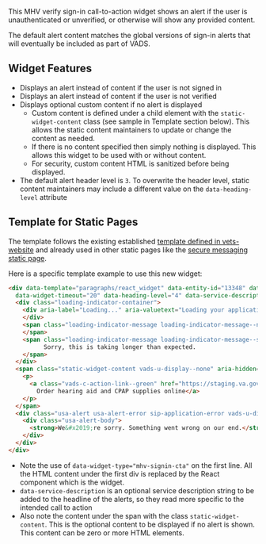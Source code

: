 This MHV verify sign-in call-to-action widget shows an alert if the user is unauthenticated or unverified, or otherwise will show any provided content.

The default alert content matches the global versions of sign-in alerts that will eventually be included as part of VADS.

## Widget Features
- Displays an alert instead of content if the user is not signed in
- Displays an alert instead of content if the user is not verified
- Displays optional custom content if no alert is displayed
  - Custom content is defined under a child element with the `static-widget-content` class (see sample in Template section below). This allows the static content maintainers to update or change the content as needed. 
  - If there is no content specified then simply nothing is displayed. This allows this widget to be used with or without content. 
  - For security, custom content HTML is sanitized before being displayed.
- The default alert header level is `3`. To overwrite the header level, static content maintainers may include a different value on the `data-heading-level` attribute

## Template for Static Pages
The template follows the existing established [template defined in vets-website](https://github.com/department-of-veterans-affairs/vets-website/blob/cb8e27a144d78ab2b6f7d378468b6d14da4fcb5e/src/platform/landing-pages/dev-template.ejs#L195) and already used in other static pages like the [secure messaging static page](https://staging.va.gov/health-care/secure-messaging/).

Here is a specific template example to use this new widget:
```html
<div data-template="paragraphs/react_widget" data-entity-id="13348" data-widget-type="mhv-signin-cta"
  data-widget-timeout="20" data-heading-level="4" data-service-description="order medical supplies">
  <div class="loading-indicator-container">
    <div aria-label="Loading..." aria-valuetext="Loading your application..." class="loading-indicator" role="progressbar">
    </div>
    <span class="loading-indicator-message loading-indicator-message--normal">      
    </span>
    <span class="loading-indicator-message loading-indicator-message--slow vads-u-display--none" aria-hidden="true">
          Sorry, this is taking longer than expected.
    </span>
  </div>
  <span class="static-widget-content vads-u-display--none" aria-hidden="true">
    <p>
      <a class="vads-c-action-link--green" href="https://staging.va.gov/health-care/order-hearing-aid-or-CPAP-supplies-form" hreflang="en">
        Order hearing aid and CPAP supplies online</a>
    </p>
  </span>
  <div class="usa-alert usa-alert-error sip-application-error vads-u-display--none" aria-hidden="true">
    <div class="usa-alert-body">
      <strong>We&#x2019;re sorry. Something went wrong on our end.</strong><br>Please try refreshing your browser.
    </div>
  </div>
</div>
```

- Note the use of `data-widget-type="mhv-signin-cta"` on the first line. All the HTML content under the first div is replaced by the React component which is the widget.
- `data-service-description` is an optional service description string to be added to the headline of the alerts, so they read more specific to the intended call to action
- Also note the content under the span with the class `static-widget-content`. This is the optional content to be displayed if no alert is shown. This content can be zero or more HTML elements.
